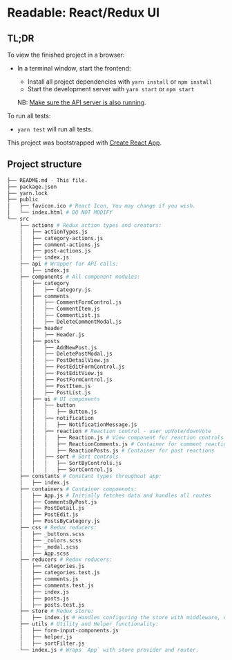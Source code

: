 # Readable: React/Redux UI

## TL;DR

To view the finished project in a browser:

* In a terminal window, start the frontend:

  * Install all project dependencies with `yarn install` or `npm install`
  * Start the development server with `yarn start` or `npm start`

  NB: [Make sure the API server is also running](../api-server/README.md).

To run all tests:

* `yarn test` will run all tests.

This project was bootstrapped with [Create React App](https://github.com/facebookincubator/create-react-app).

## Project structure

```bash
├── README.md - This file.
├── package.json
├── yarn.lock
├── public
│   ├── favicon.ico # React Icon, You may change if you wish.
│   └── index.html # DO NOT MODIFY
└── src
    ├── actions # Redux action types and creators:
    │   ├── actionTypes.js
    │   ├── category-actions.js
    │   ├── comment-actions.js
    │   ├── post-actions.js
    │   ├── index.js
    ├── api # Wrapper for API calls:
    │   ├── index.js
    ├── components # All component modules:
    │   ├── category
    │   │   ├── Category.js
    │   ├── comments
    │   │   ├── CommentFormControl.js
    │   │   ├── CommentItem.js
    │   │   ├── CommentList.js
    │   │   ├── DeleteCommentModal.js
    │   ├── header
    │   │   ├── Header.js
    │   ├── posts
    │   │   ├── AddNewPost.js
    │   │   ├── DeletePostModal.js
    │   │   ├── PostDetailView.js
    │   │   ├── PostEditFormControl.js
    │   │   ├── PostEditView.js
    │   │   ├── PostFormControl.js
    │   │   ├── PostItem.js
    │   │   ├── PostList.js
    │   ├── ui # UI components
    │   │   ├── button
    │   │   │   ├── Button.js
    │   │   ├── notification
    │   │   │   ├── NotificationMessage.js
    │   │   ├── reaction # Reaction control - user upVote/downVote
    │   │   │   ├── Reaction.js # View component for reaction controls
    │   │   │   ├── ReactionComments.js # Container for comment reactions
    │   │   │   ├── ReactionPosts.js # Container for post reactions
    │   │   ├── sort # Sort controls
    │   │   │   ├── SortByControls.js
    │   │   │   ├── SortControl.js
    ├── constants # Constant types throughout app:
    │   ├── index.js
    ├── containers # Container compoennts:
    │   ├── App.js # Initially fetches data and handles all routes
    │   ├── CommentsByPost.js
    │   ├── PostDetail.js
    │   ├── PostEdit.js
    │   ├── PostsByCategory.js
    ├── css # Redux reducers:
    │   ├── _buttons.scss
    │   ├── _colors.scss
    │   ├── _modal.scss
    │   ├── App.scss
    ├── reducers # Redux reducers:
    │   ├── categories.js
    │   ├── categories.test.js
    │   ├── comments.js
    │   ├── comments.test.js
    │   ├── index.js
    │   ├── posts.js
    │   ├── posts.test.js
    ├── store # Redux store:
    │   ├── index.js # Handles configuring the store with middleware, enhancers etc...
    ├── utils # Utility and Helper functionality:
    │   ├── form-input-components.js
    │   ├── helper.js
    │   ├── sortFilter.js
    └── index.js # Wraps `App` with store provider and router.
```
